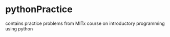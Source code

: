 # pythonPractice
contains practice problems from MITx course on introductory programming using python

